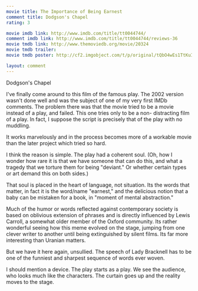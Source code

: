```yaml
---
movie title: The Importance of Being Earnest
comment title: Dodgson's Chapel
rating: 3

movie imdb link: http://www.imdb.com/title/tt0044744/
comment imdb link: http://www.imdb.com/title/tt0044744/reviews-36
movie tmdb link: http://www.themoviedb.org/movie/20324
movie tmdb trailer: 
movie tmdb poster: http://cf2.imgobject.com/t/p/original/tQbO4wEs1TtKuILCHyLjyg6folc.jpg

layout: comment
---
```


Dodgson's Chapel

I've finally come around to this film of the famous play. The 2002 version wasn't done well and was the subject of one of my very first IMDb comments. The problem there was that the movie tried to be a movie instead of a play, and failed. This one tries only to be a non- distracting film of a play. In fact, I suppose the script is precisely that of the play with no muddling.

It works marvelously and in the process becomes more of a workable movie than the later project which tried so hard.

I think the reason is simple. The play had a coherent soul. (Oh, how I wonder how rare it is that we have someone that can do this, and what a tragedy that we torture them for being "deviant." Or whether certain types or art demand this on both sides.) 

That soul is placed in the heart of language, not situation. Its the words that matter, in fact it is the word/name "earnest," and the delicious notion that a baby can be mistaken for a book, in "moment of mental abstraction."

Much of the humor or words reflected against contemporary society is based on oblivious extension of phrases and is directly influenced by Lewis Carroll, a somewhat older member of the Oxford community. Its rather wonderful seeing how this meme evolved on the stage, jumping from one clever writer to another until being extinguished by silent films. Its far more interesting than Uranian matters.

But we have it here again, unsullied. The speech of Lady Bracknell has to be one of the funniest and sharpest sequence of words ever woven.

I should mention a device. The play starts as a play. We see the audience, who looks much like the characters. The curtain goes up and the reality moves to the stage.